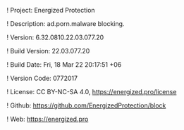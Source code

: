 ! Project: Energized Protection

! Description: ad.porn.malware blocking.

! Version: 6.32.0810.22.03.077.20

! Build Version: 22.03.077.20

! Build Date: Fri, 18 Mar 22 20:17:51 +06

! Version Code: 0772017

! License: CC BY-NC-SA 4.0, https://energized.pro/license

! Github: https://github.com/EnergizedProtection/block

! Web: https://energized.pro
